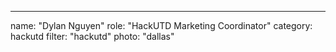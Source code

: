 ---
name: "Dylan Nguyen"
role: "HackUTD Marketing Coordinator"
category: hackutd
filter: "hackutd"
photo: "dallas"
